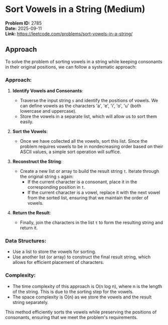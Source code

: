 # Sort Vowels in a String (Medium)

**Problem ID:** 2785  
**Date:** 2025-09-11  
**Link:** https://leetcode.com/problems/sort-vowels-in-a-string/

## Approach

To solve the problem of sorting vowels in a string while keeping consonants in their original positions, we can follow a systematic approach:

### Approach:

1. **Identify Vowels and Consonants**:
   - Traverse the input string `s` and identify the positions of vowels. We can define vowels as the characters 'a', 'e', 'i', 'o', 'u' (both lowercase and uppercase).
   - Store the vowels in a separate list, which will allow us to sort them easily.

2. **Sort the Vowels**:
   - Once we have collected all the vowels, sort this list. Since the problem requires vowels to be in nondecreasing order based on their ASCII values, a simple sort operation will suffice.

3. **Reconstruct the String**:
   - Create a new list or array to build the result string `t`. Iterate through the original string `s` again:
     - If the current character is a consonant, place it in the corresponding position in `t`.
     - If the current character is a vowel, replace it with the next vowel from the sorted list, ensuring that we maintain the order of vowels.

4. **Return the Result**:
   - Finally, join the characters in the list `t` to form the resulting string and return it.

### Data Structures:
- Use a list to store the vowels for sorting.
- Use another list (or array) to construct the final result string, which allows for efficient placement of characters.

### Complexity:
- The time complexity of this approach is O(n log n), where n is the length of the string. This is due to the sorting step for the vowels.
- The space complexity is O(n) as we store the vowels and the result string separately.

This method efficiently sorts the vowels while preserving the positions of consonants, ensuring that we meet the problem's requirements.
